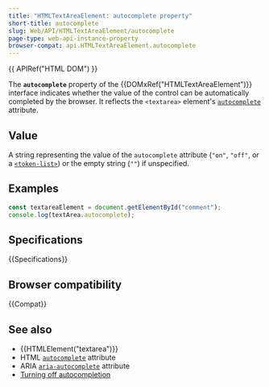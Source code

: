 ```yaml
---
title: "HTMLTextAreaElement: autocomplete property"
short-title: autocomplete
slug: Web/API/HTMLTextAreaElement/autocomplete
page-type: web-api-instance-property
browser-compat: api.HTMLTextAreaElement.autocomplete
---
```


{{ APIRef("HTML DOM") }}

The **`autocomplete`** property of the {{DOMxRef("HTMLTextAreaElement")}} interface indicates whether the value of the control can be automatically completed by the browser. It reflects the `<textarea>` element's [`autocomplete`](/en-US/docs/Web/HTML/Reference/Elements/textarea#autocomplete) attribute.

## Value

A string representing the value of the `autocomplete` attribute (`"on"`, `"off"`, or a [`<token-list>`](/en-US/docs/Web/HTML/Reference/Attributes/autocomplete#token_list_tokens)) or the empty string (`""`) if unspecified.

## Examples

```js
const textareaElement = document.getElementById("comment");
console.log(textArea.autocomplete);
```

## Specifications

{{Specifications}}

## Browser compatibility

{{Compat}}

## See also

- {{HTMLElement("textarea")}}
- HTML [`autocomplete`](/en-US/docs/Web/HTML/Reference/Attributes/autocomplete) attribute
- ARIA [`aria-autocomplete`](/en-US/docs/Web/Accessibility/ARIA/Reference/Attributes/aria-autocomplete) attribute
- [Turning off autocompletion](/en-US/docs/Web/Security/Practical_implementation_guides/Turning_off_form_autocompletion)

